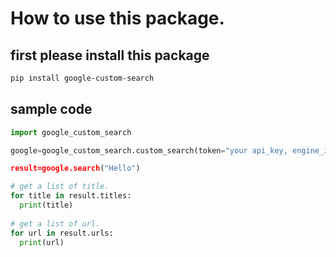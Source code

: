 # How to use this package.

## first please install this package
```bash
pip install google-custom-search
```

## sample code
```py
import google_custom_search

google=google_custom_search.custom_search(token="your api_key, engine_id=your engine_id)

result=google.search("Hello")

# get a list of title.
for title in result.titles:
  print(title)
  
# get a list of url.
for url in result.urls:
  print(url)
```